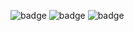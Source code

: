 ![badge](https://img.shields.io/endpoint?url=https://gist.githubusercontent.com/bitbxl/554394d67973a35b66f7b60a24fa0950/raw/frotzer-test.json) ![badge](https://img.shields.io/endpoint?url=https://gist.githubusercontent.com/bitbxl/554394d67973a35b66f7b60a24fa0950/raw/frotzer-linux-build.json) ![badge](https://img.shields.io/endpoint?url=https://gist.githubusercontent.com/bitbxl/554394d67973a35b66f7b60a24fa0950/raw/frotzer-macos-build.json)

